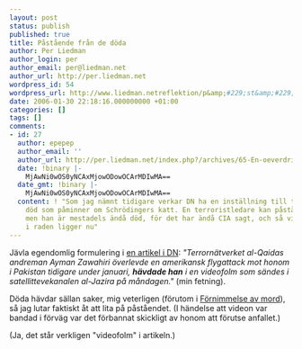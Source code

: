 ```yaml
---
layout: post
status: publish
published: true
title: Påstående från de döda
author: Per Liedman
author_login: per
author_email: per@liedman.net
author_url: http://per.liedman.net
wordpress_id: 54
wordpress_url: http://www.liedman.netreflektion/p&amp;#229;st&amp;#229;ende-fr&amp;#229;n-de-d&amp;#246;da/
date: 2006-01-30 22:18:16.000000000 +01:00
categories: []
tags: []
comments:
- id: 27
  author: epepep
  author_email: ''
  author_url: http://per.liedman.net/index.php?/archives/65-En-oeverdriven-doed.html
  date: !binary |-
    MjAwNi0wOS0yNCAxMjowODowOCArMDIwMA==
  date_gmt: !binary |-
    MjAwNi0wOS0yNCAxMjowODowOCArMDIwMA==
  content: ! "Som jag nämnt tidigare verkar DN ha en inställning till terroristers
    död som påminner om Schrödingers katt. En terroristledare kan påstå sig vara levande,
    men han är mestadels ändå död, för det har ändå CIA sagt, och så vidare.\r\n\r\nSenast
    i raden ligger nu"
---
```

Jävla egendomlig formulering i <a href="http://www.dn.se/DNet/jsp/polopoly.jsp?d=148&a=517483&previousRenderType=6">en artikel i DN</a>: <i>"Terrornätverket al-Qaidas andreman Ayman Zawahiri överlevde en amerikansk flygattack mot honom i Pakistan tidigare under januari, <b>hävdade han</b> i en videofolm som sändes i satellittevekanalen al-Jazira på måndagen."</i> (min fetning).

Döda hävdar sällan saker, mig veterligen (förutom i <a href="http://www.kanal5.se/templates/page.aspx?id=2683">Förnimmelse av mord</a>), så jag lutar faktiskt åt att lita på påståendet. (I händelse att videon var bandad i förväg var det förbannat skickligt av honom att förutse anfallet.)

(Ja, det står verkligen "videofolm" i artikeln.)
